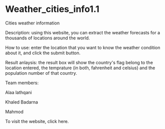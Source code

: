 # Weather_cities_info1.1
Cities weather information

Description: using this website, you can extract the weather forecasts for a thousands of locations around the world.

How to use: enter the location that you want to know the weather condition about it, and click the submit button. 

Result anlaysis: the result box will show the country's flag belong to the location entered, 
the temprature (in both, fahrenheit and celsius) and the population number of that country. 

Team members:

Alaa lathqani

Khaled Badarna

Mahmod

To visit the website, click here.  
